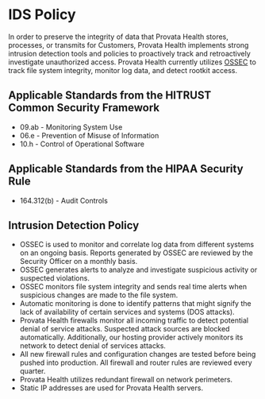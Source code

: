 # IDS Policy

In order to preserve the integrity of data that Provata Health stores, processes, or transmits for Customers, Provata Health implements strong intrusion detection tools and policies to proactively track and retroactively investigate unauthorized access. Provata Health currently utilizes [OSSEC](http://www.ossec.net/) to track file system integrity, monitor log data, and detect rootkit access.

## Applicable Standards from the HITRUST Common Security Framework

*  09.ab - Monitoring System Use
*  06.e - Prevention of Misuse of Information
*  10.h - Control of Operational Software

## Applicable Standards from the HIPAA Security Rule

* 164.312(b) - Audit Controls

## Intrusion Detection Policy

* OSSEC is used to monitor and correlate log data from different systems on an ongoing basis. Reports generated by OSSEC are reviewed by the Security Officer on a monthly basis.
* OSSEC generates alerts to analyze and investigate suspicious activity or suspected violations.
* OSSEC monitors file system integrity and sends real time alerts when suspicious changes are made to the file system.
* Automatic monitoring is done to identify patterns that might signify the lack of availability of certain services and systems (DOS attacks).
* Provata Health firewalls monitor all incoming traffic to detect potential denial of service attacks. Suspected attack sources are blocked automatically. Additionally, our hosting provider actively monitors its network to detect denial of services attacks.
* All new firewall rules and configuration changes are tested before being pushed into production. All firewall and router rules are reviewed every quarter.
* Provata Health utilizes redundant firewall on network perimeters.
* Static IP addresses are used for Provata Health servers.
